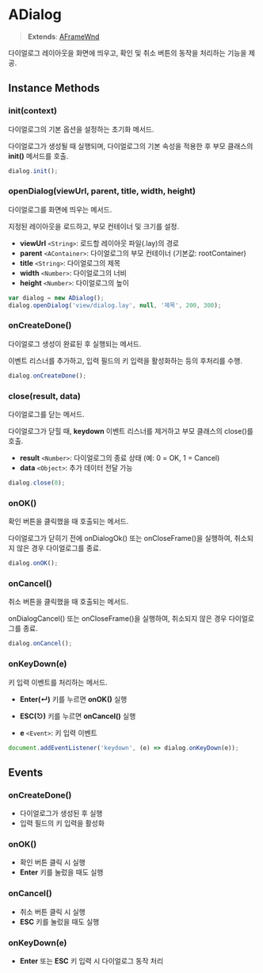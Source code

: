 # ADialog

> **Extends**: [AFrameWnd](https://wikidocs.net/275179)

다이얼로그 레이아웃을 화면에 띄우고, 확인 및 취소 버튼의 동작을 처리하는 기능을 제공.  

## Instance Methods

### init(context)  
다이얼로그의 기본 옵션을 설정하는 초기화 메서드. 

다이얼로그가 생성될 때 실행되며, 다이얼로그의 기본 속성을 적용한 후 부모 클래스의 **init()** 메서드를 호출.  

```js
dialog.init();
```

### openDialog(viewUrl, parent, title, width, height)  
다이얼로그를 화면에 띄우는 메서드.  

지정된 레이아웃을 로드하고, 부모 컨테이너 및 크기를 설정.  

- **viewUrl** `<String>`: 로드할 레이아웃 파일(.lay)의 경로  
- **parent** `<AContainer>`: 다이얼로그의 부모 컨테이너 (기본값: rootContainer)  
- **title** `<String>`: 다이얼로그의 제목  
- **width** `<Number>`: 다이얼로그의 너비  
- **height** `<Number>`: 다이얼로그의 높이  

```js
var dialog = new ADialog();
dialog.openDialog('view/dialog.lay', null, '제목', 200, 300);
```

### onCreateDone() 
다이얼로그 생성이 완료된 후 실행되는 메서드. 

이벤트 리스너를 추가하고, 입력 필드의 키 입력을 활성화하는 등의 후처리를 수행.  

```js
dialog.onCreateDone();
```

### close(result, data)
다이얼로그를 닫는 메서드. 

다이얼로그가 닫힐 때, **keydown** 이벤트 리스너를 제거하고 부모 클래스의 close()를 호출.  

- **result** `<Number>`: 다이얼로그의 종료 상태 (예: 0 = OK, 1 = Cancel)  
- **data** `<Object>`: 추가 데이터 전달 가능  

```js
dialog.close(0);
```

### onOK()  
확인 버튼을 클릭했을 때 호출되는 메서드. 

다이얼로그가 닫히기 전에 onDialogOk() 또는 onCloseFrame()을 실행하여, 취소되지 않은 경우 다이얼로그를 종료.  

```js
dialog.onOK();
```

### onCancel()
취소 버튼을 클릭했을 때 호출되는 메서드. 

onDialogCancel() 또는 onCloseFrame()을 실행하여, 취소되지 않은 경우 다이얼로그를 종료.  

```js
dialog.onCancel();
```

### onKeyDown(e) 
키 입력 이벤트를 처리하는 메서드.  
- **Enter(↵)** 키를 누르면 **onOK()** 실행  
- **ESC(⎋)** 키를 누르면 **onCancel()** 실행  

- **e** `<Event>`: 키 입력 이벤트  

```js
document.addEventListener('keydown', (e) => dialog.onKeyDown(e));
```

## Events
### onCreateDone()
- 다이얼로그가 생성된 후 실행  
- 입력 필드의 키 입력을 활성화  

### onOK()  
- 확인 버튼 클릭 시 실행  
- **Enter** 키를 눌렀을 때도 실행 

### onCancel() 
- 취소 버튼 클릭 시 실행  
- **ESC** 키를 눌렀을 때도 실행  

### onKeyDown(e)  
- **Enter** 또는 **ESC** 키 입력 시 다이얼로그 동작 처리  